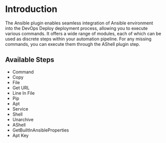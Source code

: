 # Introduction

The Ansible plugin enables seamless integration of Ansible environment into the DevOps Deploy deployment process, allowing you to execute various commands. It offers a wide range of modules, each of which can be used as discrete steps within your automation pipeline. For any missing commands, you can execute them through the AShell plugin step.

## Available Steps

- Command
- Copy
- File
- Get URL
- Line In File
- Pip
- Apt
- Service
- Shell
- Unarchive
- AShell
- GetBuiltInAnsibleProperties
- Apt Key
